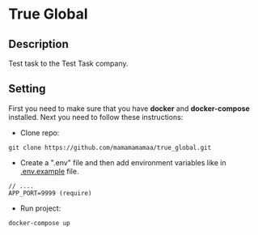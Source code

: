 # True Global

## Description
Test task to the Test Task company.

## Setting
First you need to make sure that you have **docker** and **docker-compose** installed. Next you need to follow these instructions:
* Clone repo:
```
git clone https://github.com/mamamamamaa/true_global.git
```
* Create a ".env" file and then add environment variables like in [.env.example](https://github.com/mamamamamaa/true_global/blob/main/.env.example) file.
```
// ....
APP_PORT=9999 (require)
```
* Run project:
```
docker-compose up
```

